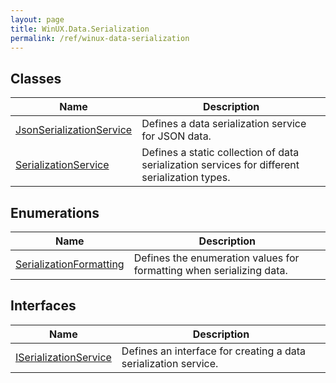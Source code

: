 ```yaml
---
layout: page
title: WinUX.Data.Serialization
permalink: /ref/winux-data-serialization
---
```


## Classes

| Name | Description |
|---|---|
| [JsonSerializationService](winux-data-serialization-jsonserializationservice) | Defines a data serialization service for JSON data. |
| [SerializationService](winux-data-serialization-serializationservice) | Defines a static collection of data serialization services for different serialization types. |

## Enumerations

| Name | Description |
|---|---|
| [SerializationFormatting](winux-data-serialization-serializationformatting) | Defines the enumeration values for formatting when serializing data. |

## Interfaces

| Name | Description |
|---|---|
| [ISerializationService](winux-data-serialization-iserializationservice) | Defines an interface for creating a data serialization service. |

